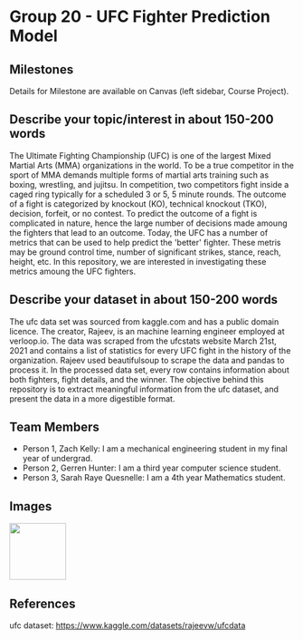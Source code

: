 # Group 20 - UFC Fighter Prediction Model

## Milestones

Details for Milestone are available on Canvas (left sidebar, Course Project).

## Describe your topic/interest in about 150-200 words

The Ultimate Fighting Championship (UFC) is one of the largest Mixed Martial Arts (MMA) organizations in the world. To be a true competitor in the sport of MMA demands multiple forms of martial arts training such as boxing, wrestling, and jujitsu. In competition, two competitors fight inside a caged ring typically for a scheduled 3 or 5, 5 minute rounds. The outcome of a fight is categorized by knockout (KO), technical knockout (TKO), decision, forfeit, or no contest. To predict the outcome of a fight is complicated in nature, hence the large number of decisions made amoung the fighters that lead to an outcome. Today, the UFC has a number of metrics that can be used to help predict the 'better' fighter. These metris may be ground control time, number of significant strikes, stance, reach, height, etc. In this repository, we are interested in investigating these metrics amoung the UFC fighters.

## Describe your dataset in about 150-200 words

The ufc data set was sourced from kaggle.com and has a public domain licence. The creator, Rajeev, is an machine learning engineer employed at verloop.io. The data was scraped from the ufcstats website March 21st, 2021 and contains a list of statistics for every UFC fight in the history of the organization. Rajeev used beautifulsoup to scrape the data and pandas to process it. In the processed data set, every row contains information about both fighters, fight details, and the winner. The objective behind this repository is to extract meaningful information from the ufc dataset, and present the data in a more digestible format.

## Team Members

- Person 1, Zach Kelly: I am a mechanical engineering student in my final year of undergrad. 
- Person 2, Gerren Hunter: I am a third year computer science student.
- Person 3, Sarah Raye Quesnelle: I am a 4th year Mathematics student.

## Images

<img src ="https://upload.wikimedia.org/wikipedia/commons/9/92/UFC_Logo.svg" width="100px">

## References

ufc dataset: https://www.kaggle.com/datasets/rajeevw/ufcdata



